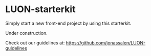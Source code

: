 # LUON-starterkit

Simply start a new front-end project by using this starterkit.

Under construction.

Check out our guidelines at: https://github.com/jonassalen/LUON-guidelines
